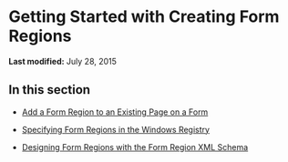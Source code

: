 
# Getting Started with Creating Form Regions

 **Last modified:** July 28, 2015


## In this section


-  [Add a Form Region to an Existing Page on a Form](3c988dac-f171-966d-cf9a-17139353d604.md)
    
-  [Specifying Form Regions in the Windows Registry](0de3fcb1-b357-8300-c943-9a5a788d4976.md)
    
-  [Designing Form Regions with the Form Region XML Schema](bdf58ab1-20bd-416a-bd11-95447a3ef143.md)
    
